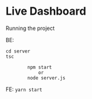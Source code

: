 # Live Dashboard

Running the project

BE:

```
cd server
tsc

        npm start
            or
        node server.js
```

FE:
`yarn start`
